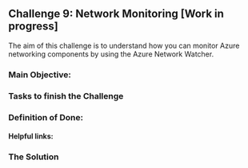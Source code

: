## Challenge 9: Network Monitoring [Work in progress]

The aim of this challenge is to understand how you can monitor Azure networking components by using the Azure Network Watcher.

### Main Objective:


### Tasks to finish the Challenge


### Definition of Done:


#### Helpful links:



### The Solution

